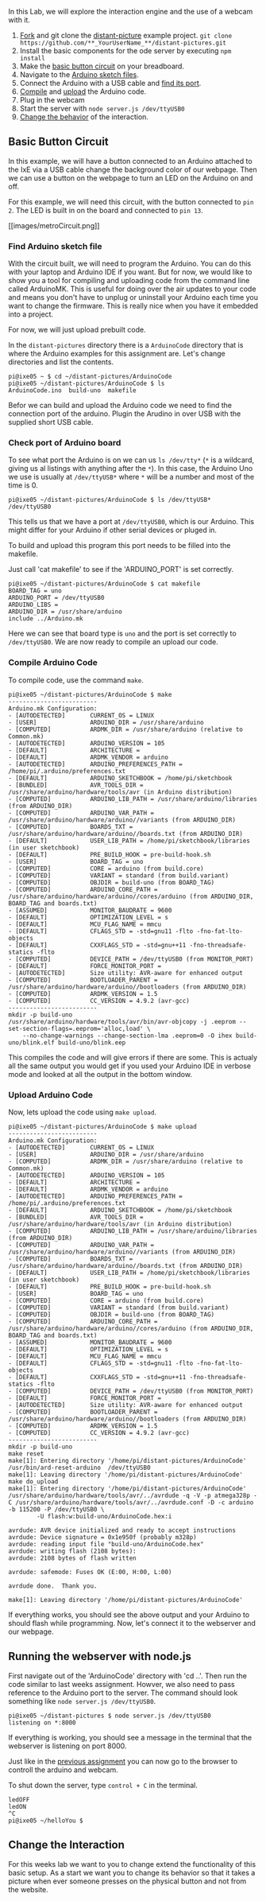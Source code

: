 In this Lab, we will explore the interaction engine and the use of a webcam with it.

1. [Fork](https://github.com/FAR-Lab/Developing-and-Designing-Interactive-Devices/wiki/Forking-a-GitHub-project) and git clone the [distant-picture](https://github.com/FAR-Lab/distant-pictures) example project.
`git clone https://github.com/**_YourUserName_**/distant-pictures.git`
1. Install the basic components for the ode server by executing `npm install` 
1. Make the [basic button circuit](#basic-button-circuit) on your breadboard.
1. Navigate to the [Arduino sketch files](#find-arduino-sketch-file).
1. Connect the Arduino with a USB cable and [find its port](#check-port-of-arduino-board).
1. [Compile](#compile-arduino-code) and [upload](#upload-arduino-code) the Arduino code.
1. Plug in the webcam
1. Start the server with `node server.js /dev/ttyUSB0`
1. [Change the behavior](#change-the-interaction) of the interaction. 

## Basic Button Circuit

In this example, we will have a button connected to an Arduino attached to the IxE via a USB cable change the background color of our webpage. Then we can use a button on the webpage to turn an LED on the Arduino on and off.

For this example, we will need this circuit, with the button connected to `pin 2`. The LED is built in on the board and connected to `pin 13`.

[[images/metroCircuit.png]]

### Find Arduino sketch file
With the circuit built, we will need to program the Arduino. You can do this with your laptop and Arduino IDE if you want. But for now, we would like to show you a tool for compiling and uploading code from the command line called ArduinoMK. This is useful for doing over the air updates to your code and means you don't have to unplug or uninstall your Arduino each time you want to change the firmware. This is really nice when you have it embedded into a project.

For now, we will just upload prebuilt code.

In the `distant-pictures` directory there is a `ArduinoCode` directory that is where the Arduino examples for this assignment are. Let's change directories and list the contents.

```shell
pi@ixe05 ~ $ cd ~/distant-pictures/ArduinoCode
pi@ixe05 ~/distant-pictures/ArduinoCode $ ls
ArduinoCode.ino  build-uno  makefile
```
Befor we can build and upload the Arduino code we need to find the connection port of the arduino. Plugin the Arudino in over USB with the supplied short USB cable. 


### Check port of Arduino board
To see what port the Arduino is on we can us `ls /dev/tty*` (`*` is a wildcard, giving us al listings with anything after the `*`). In this case, the Arduino Uno we use is usually at `/dev/ttyUSB*` where `*` will be a number and most of the time is 0.

```shell
pi@ixe05 ~/distant-pictures/ArduinoCode $ ls /dev/ttyUSB*
/dev/ttyUSB0
```

This tells us that we have a port at `/dev/ttyUSB0`, which is our Arduino. This might differ for your Arduino if other serial devices or pluged in.


To build and upload this program this port needs to be filled into the makefile.

Just call 'cat makefile' to see if the 'ARDUINO_PORT' is set correctly.

```shell
pi@ixe05 ~/distant-pictures/ArduinoCode $ cat makefile
BOARD_TAG = uno
ARDUINO_PORT = /dev/ttyUSB0
ARDUINO_LIBS =
ARDUINO_DIR = /usr/share/arduino
include ../Arduino.mk
```

Here we can see that board type is `uno` and the port is set correctly to `/dev/ttyUSB0`. We are now ready to compile an upload our code.

### Compile Arduino Code
To compile code, use the command `make`.

```shell 
pi@ixe05 ~/distant-pictures/ArduinoCode $ make
-------------------------
Arduino.mk Configuration:
- [AUTODETECTED]       CURRENT_OS = LINUX 
- [USER]               ARDUINO_DIR = /usr/share/arduino 
- [COMPUTED]           ARDMK_DIR = /usr/share/arduino (relative to Common.mk)
- [AUTODETECTED]       ARDUINO_VERSION = 105 
- [DEFAULT]            ARCHITECTURE =  
- [DEFAULT]            ARDMK_VENDOR = arduino 
- [AUTODETECTED]       ARDUINO_PREFERENCES_PATH = /home/pi/.arduino/preferences.txt 
- [DEFAULT]            ARDUINO_SKETCHBOOK = /home/pi/sketchbook 
- [BUNDLED]            AVR_TOOLS_DIR = /usr/share/arduino/hardware/tools/avr (in Arduino distribution)
- [COMPUTED]           ARDUINO_LIB_PATH = /usr/share/arduino/libraries (from ARDUINO_DIR)
- [COMPUTED]           ARDUINO_VAR_PATH = /usr/share/arduino/hardware/arduino//variants (from ARDUINO_DIR)
- [COMPUTED]           BOARDS_TXT = /usr/share/arduino/hardware/arduino//boards.txt (from ARDUINO_DIR)
- [DEFAULT]            USER_LIB_PATH = /home/pi/sketchbook/libraries (in user sketchbook)
- [DEFAULT]            PRE_BUILD_HOOK = pre-build-hook.sh 
- [USER]               BOARD_TAG = uno 
- [COMPUTED]           CORE = arduino (from build.core)
- [COMPUTED]           VARIANT = standard (from build.variant)
- [COMPUTED]           OBJDIR = build-uno (from BOARD_TAG)
- [COMPUTED]           ARDUINO_CORE_PATH = /usr/share/arduino/hardware/arduino//cores/arduino (from ARDUINO_DIR, BOARD_TAG and boards.txt)
- [ASSUMED]            MONITOR_BAUDRATE = 9600 
- [DEFAULT]            OPTIMIZATION_LEVEL = s 
- [DEFAULT]            MCU_FLAG_NAME = mmcu 
- [DEFAULT]            CFLAGS_STD = -std=gnu11 -flto -fno-fat-lto-objects 
- [DEFAULT]            CXXFLAGS_STD = -std=gnu++11 -fno-threadsafe-statics -flto 
- [COMPUTED]           DEVICE_PATH = /dev/ttyUSB0 (from MONITOR_PORT)
- [DEFAULT]            FORCE_MONITOR_PORT =  
- [AUTODETECTED]       Size utility: AVR-aware for enhanced output
- [COMPUTED]           BOOTLOADER_PARENT = /usr/share/arduino/hardware/arduino//bootloaders (from ARDUINO_DIR)
- [COMPUTED]           ARDMK_VERSION = 1.5 
- [COMPUTED]           CC_VERSION = 4.9.2 (avr-gcc)
-------------------------
mkdir -p build-uno
/usr/share/arduino/hardware/tools/avr/bin/avr-objcopy -j .eeprom --set-section-flags=.eeprom='alloc,load' \
	--no-change-warnings --change-section-lma .eeprom=0 -O ihex build-uno/blink.elf build-uno/blink.eep
```

This compiles the code and will give errors if there are some. This is actualy all the same output you would get if you used your Arduino IDE in verbose mode and looked at all the output in the bottom window.

### Upload Arduino Code
Now, lets upload the code using `make upload`.

```shell
pi@ixe05 ~/distant-pictures/ArduinoCode $ make upload
-------------------------
Arduino.mk Configuration:
- [AUTODETECTED]       CURRENT_OS = LINUX 
- [USER]               ARDUINO_DIR = /usr/share/arduino 
- [COMPUTED]           ARDMK_DIR = /usr/share/arduino (relative to Common.mk)
- [AUTODETECTED]       ARDUINO_VERSION = 105 
- [DEFAULT]            ARCHITECTURE =  
- [DEFAULT]            ARDMK_VENDOR = arduino 
- [AUTODETECTED]       ARDUINO_PREFERENCES_PATH = /home/pi/.arduino/preferences.txt 
- [DEFAULT]            ARDUINO_SKETCHBOOK = /home/pi/sketchbook 
- [BUNDLED]            AVR_TOOLS_DIR = /usr/share/arduino/hardware/tools/avr (in Arduino distribution)
- [COMPUTED]           ARDUINO_LIB_PATH = /usr/share/arduino/libraries (from ARDUINO_DIR)
- [COMPUTED]           ARDUINO_VAR_PATH = /usr/share/arduino/hardware/arduino//variants (from ARDUINO_DIR)
- [COMPUTED]           BOARDS_TXT = /usr/share/arduino/hardware/arduino//boards.txt (from ARDUINO_DIR)
- [DEFAULT]            USER_LIB_PATH = /home/pi/sketchbook/libraries (in user sketchbook)
- [DEFAULT]            PRE_BUILD_HOOK = pre-build-hook.sh 
- [USER]               BOARD_TAG = uno 
- [COMPUTED]           CORE = arduino (from build.core)
- [COMPUTED]           VARIANT = standard (from build.variant)
- [COMPUTED]           OBJDIR = build-uno (from BOARD_TAG)
- [COMPUTED]           ARDUINO_CORE_PATH = /usr/share/arduino/hardware/arduino//cores/arduino (from ARDUINO_DIR, BOARD_TAG and boards.txt)
- [ASSUMED]            MONITOR_BAUDRATE = 9600 
- [DEFAULT]            OPTIMIZATION_LEVEL = s 
- [DEFAULT]            MCU_FLAG_NAME = mmcu 
- [DEFAULT]            CFLAGS_STD = -std=gnu11 -flto -fno-fat-lto-objects 
- [DEFAULT]            CXXFLAGS_STD = -std=gnu++11 -fno-threadsafe-statics -flto 
- [COMPUTED]           DEVICE_PATH = /dev/ttyUSB0 (from MONITOR_PORT)
- [DEFAULT]            FORCE_MONITOR_PORT =  
- [AUTODETECTED]       Size utility: AVR-aware for enhanced output
- [COMPUTED]           BOOTLOADER_PARENT = /usr/share/arduino/hardware/arduino//bootloaders (from ARDUINO_DIR)
- [COMPUTED]           ARDMK_VERSION = 1.5 
- [COMPUTED]           CC_VERSION = 4.9.2 (avr-gcc)
-------------------------
mkdir -p build-uno
make reset
make[1]: Entering directory '/home/pi/distant-pictures/ArduinoCode'
/usr/bin/ard-reset-arduino  /dev/ttyUSB0
make[1]: Leaving directory '/home/pi/distant-pictures/ArduinoCode'
make do_upload
make[1]: Entering directory '/home/pi/distant-pictures/ArduinoCode'
/usr/share/arduino/hardware/tools/avr/../avrdude -q -V -p atmega328p -C /usr/share/arduino/hardware/tools/avr/../avrdude.conf -D -c arduino -b 115200 -P /dev/ttyUSB0 \
		-U flash:w:build-uno/ArduinoCode.hex:i

avrdude: AVR device initialized and ready to accept instructions
avrdude: Device signature = 0x1e950f (probably m328p)
avrdude: reading input file "build-uno/ArduinoCode.hex"
avrdude: writing flash (2108 bytes):
avrdude: 2108 bytes of flash written

avrdude: safemode: Fuses OK (E:00, H:00, L:00)

avrdude done.  Thank you.

make[1]: Leaving directory '/home/pi/distant-pictures/ArduinoCode'
```

If everything works, you should see the above output and your Arduino to should flash while programming. Now, let's connect it to the webserver and our webpage.

## Running the webserver with node.js
First navigate out of the 'ArduinoCode' directory with 'cd ..'.
Then run the code similar to last weeks assignment. Howver, we also need to pass reference to the Arduino port to the server.  The command should look something like `node server.js /dev/ttyUSB0`.

```shell
pi@ixe05 ~/distant-pictures $ node server.js /dev/ttyUSB0
listening on *:8000
```

If everything is working, you should see a message in the terminal that the webserver is listening on port 8000.

Just like in the [previous assignment](https://github.com/FAR-Lab/Developing-and-Designing-Interactive-Devices/wiki/Lab-%231#connect-to-your-interaction-engine) you can now go to the browser to controll the arduino and webcam. 

To shut down the server, type `control + C` in the terminal.

```shell
ledOFF
ledON
^C
pi@ixe05 ~/helloYou $
```
## Change the Interaction
For this weeks lab we want to you to change extend the functionality of this basic setup. As a start we want you to change its behavior so that it takes a picture when ever someone presses on the physical button and not from the website. 
